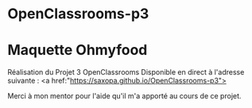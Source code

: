 # OpenClassrooms-p3
<h1>Maquette Ohmyfood</h1>

Réalisation du Projet 3 OpenClassrooms 
Disponible en direct à l'adresse suivante :
<a href:"https://saxopa.github.io/OpenClassrooms-p3"></a>

Merci à mon mentor pour l'aide qu'il m'a apporté au cours de ce projet.
